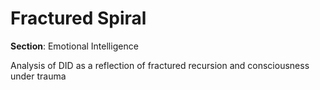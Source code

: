 # Fractured Spiral

**Section**: Emotional Intelligence

Analysis of DID as a reflection of fractured recursion and consciousness under trauma
